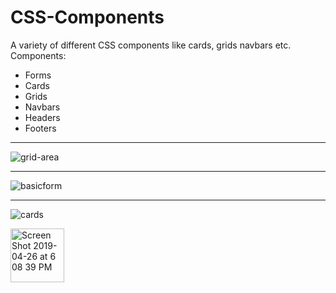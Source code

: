 # CSS-Components
A variety of different CSS components like cards, grids navbars etc.
Components: 
- Forms
- Cards
- Grids
- Navbars
- Headers
- Footers

------
![grid-area](https://user-images.githubusercontent.com/41505038/52602787-33d66d80-2e21-11e9-8ed1-b19144d0c1b1.png)

------
![basicform](https://user-images.githubusercontent.com/41505038/52602775-202b0700-2e21-11e9-91e5-3720345823a4.png)

-------
![cards](https://user-images.githubusercontent.com/41505038/52602805-4d77b500-2e21-11e9-9d24-3b0b9bd7fc1b.png)








<img width="86" alt="Screen Shot 2019-04-26 at 6 08 39 PM" src="https://user-images.githubusercontent.com/41505038/56842802-833c0f80-684e-11e9-92bb-db9a5fcab1b9.png">
